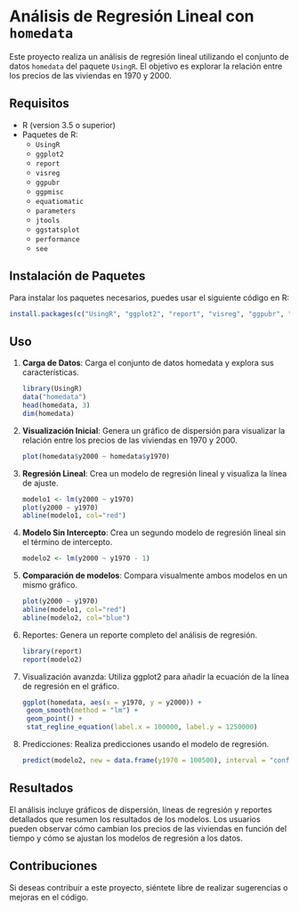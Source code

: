 # Análisis de Regresión Lineal con `homedata`

Este proyecto realiza un análisis de regresión lineal utilizando el conjunto de datos `homedata` del paquete `UsingR`. El objetivo es explorar la relación entre los precios de las viviendas en 1970 y 2000.

## Requisitos

- R (version 3.5 o superior)
- Paquetes de R:
  - `UsingR`
  - `ggplot2`
  - `report`
  - `visreg`
  - `ggpubr`
  - `ggpmisc`
  - `equatiomatic`
  - `parameters`
  - `jtools`
  - `ggstatsplot`
  - `performance`
  - `see`

## Instalación de Paquetes

Para instalar los paquetes necesarios, puedes usar el siguiente código en R:

```r
install.packages(c("UsingR", "ggplot2", "report", "visreg", "ggpubr", "ggpmisc", "equatiomatic", "parameters", "jtools", "ggstatsplot", "performance", "see"))
```

## Uso
1. **Carga de Datos**: Carga el conjunto de datos homedata y explora sus características.
   ```r
   library(UsingR)
   data("homedata")
   head(homedata, 3)
   dim(homedata)
   ```

2. **Visualización Inicial**: Genera un gráfico de dispersión para visualizar la relación entre los precios de las viviendas en 1970 y 2000.
   ```r
   plot(homedata$y2000 ~ homedata$y1970)
   ```
3. **Regresión Lineal**: Crea un modelo de regresión lineal y visualiza la línea de ajuste.
   ```r
   modelo1 <- lm(y2000 ~ y1970)
   plot(y2000 ~ y1970)
   abline(modelo1, col="red")
   ```
4. **Modelo Sin Intercepto**: Crea un segundo modelo de regresión lineal sin el término de intercepto.
   ```r
   modelo2 <- lm(y2000 ~ y1970 - 1)
   ```
5. **Comparación de modelos**: Compara visualmente ambos modelos en un mismo gráfico.
   ```r
   plot(y2000 ~ y1970)
   abline(modelo1, col="red")
   abline(modelo2, col="blue")
   ```
6. Reportes: Genera un reporte completo del análisis de regresión.
   ```r
   library(report)
   report(modelo2)
   ```
7. Visualización avanzda: Utiliza ggplot2 para añadir la ecuación de la línea de regresión en el gráfico.
   ```r
   ggplot(homedata, aes(x = y1970, y = y2000)) +
    geom_smooth(method = "lm") +
    geom_point() +
    stat_regline_equation(label.x = 100000, label.y = 1250000)
   ```
8. Predicciones: Realiza predicciones usando el modelo de regresión.
   ```r
   predict(modelo2, new = data.frame(y1970 = 100500), interval = "confidence", level = .95)
   ```
   
## Resultados
El análisis incluye gráficos de dispersión, líneas de regresión y reportes detallados que resumen los resultados de los modelos. Los usuarios pueden observar cómo cambian los precios de las viviendas en función del tiempo y cómo se ajustan los modelos de regresión a los datos.

## Contribuciones
Si deseas contribuir a este proyecto, siéntete libre de realizar sugerencias o mejoras en el código.
